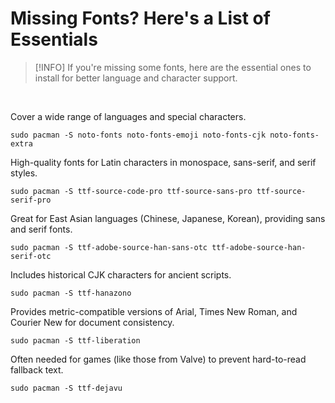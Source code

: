 # Missing Fonts? Here's a List of Essentials

> [!INFO]
> If you're missing some fonts, here are the essential ones to install for better language and character support.

<br>

Cover a wide range of languages and special characters.

```shell
sudo pacman -S noto-fonts noto-fonts-emoji noto-fonts-cjk noto-fonts-extra
```

High-quality fonts for Latin characters in monospace, sans-serif, and serif styles.

```shell
sudo pacman -S ttf-source-code-pro ttf-source-sans-pro ttf-source-serif-pro
```

Great for East Asian languages (Chinese, Japanese, Korean), providing sans and serif fonts.

```shell
sudo pacman -S ttf-adobe-source-han-sans-otc ttf-adobe-source-han-serif-otc
```

Includes historical CJK characters for ancient scripts.

```shell
sudo pacman -S ttf-hanazono
```

Provides metric-compatible versions of Arial, Times New Roman, and Courier New for document consistency.

```shell
sudo pacman -S ttf-liberation
```

Often needed for games (like those from Valve) to prevent hard-to-read fallback text.

```shell
sudo pacman -S ttf-dejavu
```
